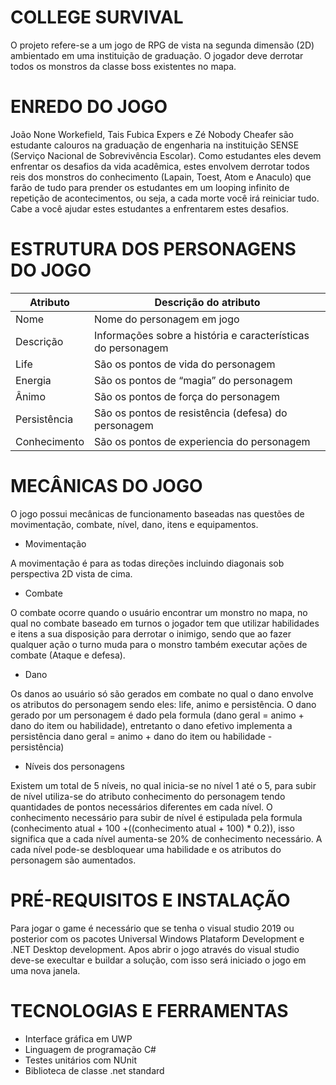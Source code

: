 # COLLEGE SURVIVAL

O projeto refere-se a um jogo de RPG de vista na segunda dimensão (2D) ambientado em uma instituição de graduação. O jogador deve derrotar todos os monstros da classe boss existentes no mapa.

# ENREDO DO JOGO

João None Workefield, Tais Fubica Expers e Zé Nobody Cheafer são estudante calouros na graduação de engenharia na instituição SENSE (Serviço Nacional de Sobrevivência Escolar). Como estudantes eles devem enfrentar os desafios da vida acadêmica, estes envolvem derrotar todos reis dos monstros do conhecimento  (Lapain, Toest, Atom e Anaculo) que farão de tudo para prender os estudantes em um looping infinito de repetição de acontecimentos, ou seja, a cada morte você irá reiniciar tudo. Cabe a você ajudar estes estudantes a enfrentarem estes desafios.

# ESTRUTURA DOS PERSONAGENS DO JOGO
| Atributo | Descrição do atributo |
| --- | --- |
| Nome | Nome do personagem em jogo |
| Descrição | Informações sobre a história e características do personagem |
| Life | São os pontos de vida do personagem |
| Energia | São os pontos de “magia” do personagem |
| Ânimo | São os pontos de força do personagem |
| Persistência | São os pontos de resistência (defesa) do personagem |
| Conhecimento | São os pontos de experiencia do personagem |


# MECÂNICAS DO JOGO

O jogo possui mecânicas de funcionamento baseadas nas questões de movimentação, combate, nível, dano, itens e equipamentos. 

* Movimentação

A movimentação é para as todas direções incluindo diagonais sob perspectiva 2D vista de cima. 

* Combate

O combate ocorre quando o usuário encontrar um monstro no mapa, no qual no combate baseado em turnos o jogador tem que utilizar habilidades e itens a sua disposição para derrotar o inimigo, sendo que ao fazer qualquer ação o turno muda para o monstro também executar ações de combate (Ataque e defesa).

* Dano

Os danos ao usuário só são gerados em combate no qual o dano envolve os atributos do personagem sendo eles: life, animo e persistência. O dano gerado por um personagem é dado pela formula (dano geral = animo + dano do item ou habilidade), entretanto o dano efetivo implementa a persistência dano geral = animo + dano do item ou habilidade - persistência)

* Níveis dos personagens

Existem um total de 5 níveis, no qual inicia-se no nível 1 até o 5, para subir de nível utiliza-se do atributo conhecimento do personagem tendo quantidades de pontos necessários diferentes em cada nível. O conhecimento necessário para subir de nível é estipulada pela formula (conhecimento atual + 100 +((conhecimento atual + 100) * 0.2)), isso significa que a cada nível aumenta-se 20% de conhecimento necessário. A cada nível pode-se desbloquear uma habilidade e os atributos do personagem são aumentados.

# PRÉ-REQUISITOS E INSTALAÇÃO
Para jogar o game é necessário que se tenha o visual studio 2019 ou posterior com os pacotes Universal Windows Plataform Development e .NET Desktop development. Apos abrir o jogo através do visual studio deve-se execultar e buildar a solução, com isso será iniciado o jogo em uma nova janela.   

# TECNOLOGIAS E FERRAMENTAS
* Interface gráfica em UWP
* Linguagem de programação C#
* Testes unitários com NUnit
* Biblioteca de classe .net standard
